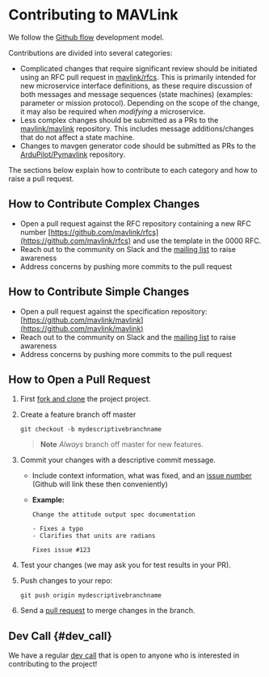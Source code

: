 # Contributing to MAVLink

We follow the [Github flow](https://guides.github.com/introduction/flow/) development model.

Contributions are divided into several categories: 
- Complicated changes that require significant review should be initiated using an RFC pull request in [mavlink/rfcs](https://github.com/mavlink/rfcs).
  This is primarily intended for new microservice interface definitions, as these require discussion of both messages and message sequences (state machines) \(examples: parameter or mission protocol\). Depending on the scope of the change, it may also be required when *modifying* a microservice.
- Less complex changes should be submitted as a PRs to the [mavlink/mavlink](https://github.com/mavlink/mavlink) repository. This includes message additions/changes that do not affect a state machine.
- Changes to mavgen generator code should be submitted as PRs to the [ArduPilot/Pymavlink](https://github.com/ArduPilot/pymavlink) repository.

The sections below explain how to contribute to each category and how to raise a pull request.

## How to Contribute Complex Changes

* Open a pull request against the RFC repository containing a new RFC number [https://github.com/mavlink/rfcs](https://github.com/mavlink/rfcs) and use the template in the 0000 RFC.
* Reach out to the community on Slack and the [mailing list](https://groups.google.com/forum/#!forum/mavlink) to raise awareness
* Address concerns by pushing more commits to the pull request

## How to Contribute Simple Changes

* Open a pull request against the specification repository: [https://github.com/mavlink/mavlink](https://github.com/mavlink/mavlink)
* Reach out to the community on Slack and the [mailing list](https://groups.google.com/forum/#!forum/mavlink) to raise awareness
* Address concerns by pushing more commits to the pull request

## How to Open a Pull Request

1. First [fork and clone](https://help.github.com/articles/fork-a-repo) the project project.
2. Create a feature branch off master

   ```
   git checkout -b mydescriptivebranchname
   ```

   > **Note** _Always_ branch off master for new features.

3. Commit your changes with a descriptive commit message.

   * Include context information, what was fixed, and an [issue number](https://github.com/mavlink/mavlink) \(Github will link these then conveniently\)
   * **Example:**

     ```
     Change the attitude output spec documentation

     - Fixes a typo
     - Clarifies that units are radians

     Fixes issue #123
     ```

4. Test your changes \(we may ask you for test results in your PR\).

5. Push changes to your repo:

   ```
   git push origin mydescriptivebranchname
   ```

6. Send a [pull request](https://github.com/mavlink/mavlink/compare/) to merge changes in the branch.


## Dev Call {#dev_call}

We have a regular [dev call](../about/support.md#dev_call) that is open to anyone who is interested in contributing to the project!
